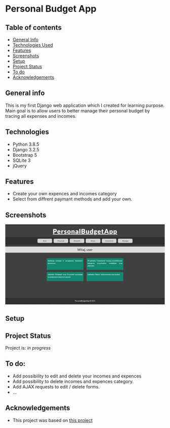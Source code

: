 # Personal Budget App

## Table of contents
* [General Info](#general-information)
* [Technologies Used](#technologies-used)
* [Features](#features)
* [Screenshots](#screenshots)
* [Setup](#setup)
* [Project Status](#project-status)
* [To do](#to-do)
* [Acknowledgements](#acknowledgements)


## General info
This is my first Django web application which I created for learning purpose.
Main goal is to allow users to better manage their personal budget by tracing all expenses and incomes. 

## Technologies
- Python 3.8.5
- Django 3.2.5
- Bootstrap 5
- SQLite 3
- jQuery

## Features
- Create your own expences and incomes category
- Select from diffrent paymant methods and add your own.

## Screenshots
![Example screenshot](./img/screen.png)

## Setup

## Project Status
Project is: _in progress_ 

## To do:
- Add possibility to edit and delete your incomes and expences
- Add possibility to delete incomes and expences category.
- Add AJAX requests to edit / delete forms.
- ...

## Acknowledgements
- This project was based on [this project](https://www.youtube.com/watch?v=HAiIemkzTh4)
